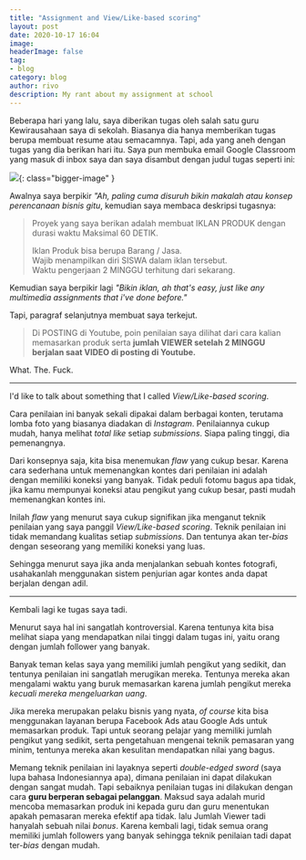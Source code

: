 ```yaml
---
title: "Assignment and View/Like-based scoring"
layout: post
date: 2020-10-17 16:04
image: 
headerImage: false
tag:
- blog
category: blog
author: rivo
description: My rant about my assignment at school
---
```


Beberapa hari yang lalu, saya diberikan tugas oleh salah satu guru Kewirausahaan saya di sekolah. Biasanya dia hanya memberikan tugas berupa membuat resume atau semacamnya. Tapi, ada yang aneh dengan tugas yang dia berikan hari itu. Saya pun membuka email Google Classroom yang masuk di inbox saya dan saya disambut dengan judul tugas seperti ini:

![](https://i.imgur.com/pK9fdlj.png){: class="bigger-image" }

Awalnya saya berpikir *"Ah, paling cuma disuruh bikin makalah atau konsep perencanaan bisnis gitu*, kemudian saya membaca deskripsi tugasnya:

> Proyek yang saya berikan adalah membuat IKLAN PRODUK dengan durasi waktu Maksimal 60 DETIK. <br>
> 
> Iklan Produk bisa berupa Barang / Jasa. <br>
> Wajib menampilkan diri SISWA dalam iklan tersebut. <br>
> Waktu pengerjaan 2 MINGGU terhitung dari sekarang.

Kemudian saya berpikir lagi *"Bikin iklan, ah that's easy, just like any multimedia assignments that i've done before."*

Tapi, paragraf selanjutnya membuat saya terkejut.

> Di POSTING di Youtube, poin penilaian saya dilihat dari cara kalian memasarkan produk serta **jumlah VIEWER setelah 2 MINGGU berjalan saat VIDEO di posting di Youtube.**

What. The. Fuck.

---
I'd like to talk about something that I called *View/Like-based scoring*.

Cara penilaian ini banyak sekali dipakai dalam berbagai konten, terutama lomba foto yang biasanya diadakan di *Instagram*. Penilaiannya cukup mudah, hanya melihat *total like* setiap *submissions*. Siapa paling tinggi, dia pemenangnya.

Dari konsepnya saja, kita bisa menemukan *flaw* yang cukup besar. Karena cara sederhana untuk memenangkan kontes dari penilaian ini adalah dengan memiliki koneksi yang banyak. Tidak peduli fotomu bagus apa tidak, jika kamu mempunyai koneksi atau pengikut yang cukup besar, pasti mudah memenangkan kontes ini.

Inilah *flaw* yang menurut saya cukup signifikan jika menganut teknik penilaian yang saya panggil *View/Like-based scoring*. Teknik penilaian ini tidak memandang kualitas setiap *submissions*. Dan tentunya akan ter-*bias* dengan seseorang yang memiliki koneksi yang luas.

Sehingga menurut saya jika anda menjalankan sebuah kontes fotografi, usahakanlah menggunakan sistem penjurian agar kontes anda dapat berjalan dengan adil.

---
Kembali lagi ke tugas saya tadi.

Menurut saya hal ini sangatlah kontroversial. Karena tentunya kita bisa melihat siapa yang mendapatkan nilai tinggi dalam tugas ini, yaitu orang dengan jumlah follower yang banyak.

Banyak teman kelas saya yang memiliki jumlah pengikut yang sedikit, dan tentunya penilaian ini sangatlah merugikan mereka. Tentunya mereka akan mengalami waktu yang buruk memasarkan karena jumlah pengikut mereka *kecuali mereka mengeluarkan uang*.

Jika mereka merupakan pelaku bisnis yang nyata, *of course* kita bisa menggunakan layanan berupa Facebook Ads atau Google Ads untuk memasarkan produk. Tapi untuk seorang pelajar yang memiliki jumlah pengikut yang sedikit, serta pengetahuan mengenai teknik pemasaran yang minim, tentunya mereka akan kesulitan mendapatkan nilai yang bagus.

Memang teknik penilaian ini layaknya seperti *double-edged sword* (saya lupa bahasa Indonesiannya apa), dimana penilaian ini dapat dilakukan dengan sangat mudah. Tapi sebaiknya penilaian tugas ini dilakukan dengan cara **guru berperan sebagai pelanggan**. Maksud saya adalah murid mencoba memasarkan produk ini kepada guru dan guru menentukan apakah pemasaran mereka efektif apa tidak. lalu Jumlah Viewer tadi hanyalah sebuah nilai *bonus*. Karena kembali lagi, tidak semua orang memiliki jumlah followers yang banyak sehingga teknik penilaian tadi dapat ter-*bias* dengan mudah.


